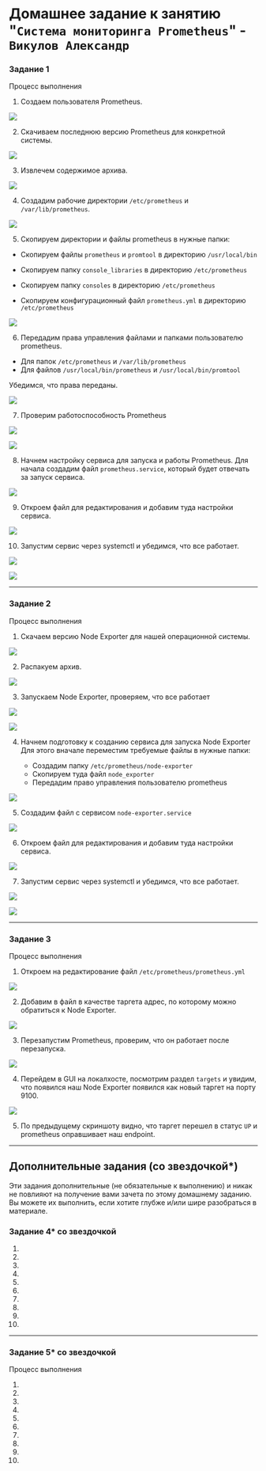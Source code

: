 # Домашнее задание к занятию "`Система мониторинга Prometheus`" - `Викулов Александр`

### Задание 1

Процесс выполнения

1. Создаем пользователя Prometheus.

<p></p>
<kbd>
  <img src="https://github.com/AleksandrVikulov/08-04-prometheus-part-01/blob/master/img/task01-img01.png">
</kbd>
<p></p>

2. Скачиваем последнюю версию Prometheus для конкретной системы.

<p></p>
<kbd>
  <img src="https://github.com/AleksandrVikulov/08-04-prometheus-part-01/blob/master/img/task01-img02.png">
</kbd>
<p></p>

3. Извлечем содержимое архива.

<p></p>
<kbd>
  <img src="https://github.com/AleksandrVikulov/08-04-prometheus-part-01/blob/master/img/task01-img03.png">
</kbd>
<p></p>

4. Создадим рабочие директории `/etc/prometheus` и `/var/lib/prometheus`.

<p></p>
<kbd>
  <img src="https://github.com/AleksandrVikulov/08-04-prometheus-part-01/blob/master/img/task01-img04.png">
</kbd>
<p></p>

5. Скопируем директории и файлы prometheus в нужные папки:

* Скопируем файлы `prometheus` и `promtool` в директорию `/usr/local/bin`

* Скопируем папку `console_libraries` в директорию `/etc/prometheus`

* Скопируем папку `consoles` в директорию `/etc/prometheus`

* Скопируем конфигурационный файл `prometheus.yml` в директорию `/etc/prometheus`

<p></p>
<kbd>
  <img src="https://github.com/AleksandrVikulov/08-04-prometheus-part-01/blob/master/img/task01-img05.png">
</kbd>
<p></p>

6. Передадим права управления файлами и папками пользователю prometheus.

* Для папок `/etc/prometheus` и `/var/lib/prometheus`
* Для файлов `/usr/local/bin/prometheus` и `/usr/local/bin/promtool`

Убедимся, что права переданы.

<p></p>
<kbd>
  <img src="https://github.com/AleksandrVikulov/08-04-prometheus-part-01/blob/master/img/task01-img06.png">
</kbd>
<p></p>

7. Проверим работоспособность Prometheus

<p></p>
<kbd>
  <img src="https://github.com/AleksandrVikulov/08-04-prometheus-part-01/blob/master/img/task01-img07-1.png">
</kbd>
<p></p>

<p></p>
<kbd>
  <img src="https://github.com/AleksandrVikulov/08-04-prometheus-part-01/blob/master/img/task01-img07-2.png">
</kbd>
<p></p>

8. Начнем настройку сервиса для запуска и работы Prometheus.
   Для начала создадим файл `prometheus.service`, который будет отвечать за запуск сервиса.

<p></p>
<kbd>
  <img src="https://github.com/AleksandrVikulov/08-04-prometheus-part-01/blob/master/img/task01-img08.png">
</kbd>
<p></p>

9. Откроем файл для редактирования и добавим туда настройки сервиса.

<p></p>
<kbd>
  <img src="https://github.com/AleksandrVikulov/08-04-prometheus-part-01/blob/master/img/task01-img09.png">
</kbd>
<p></p>

10. Запустим сервис через systemctl и убедимся, что все работает.

<p></p>
<kbd>
  <img src="https://github.com/AleksandrVikulov/08-04-prometheus-part-01/blob/master/img/task01-img10-1.png">
</kbd>
<p></p>

<p></p>
<kbd>
  <img src="https://github.com/AleksandrVikulov/08-04-prometheus-part-01/blob/master/img/task01-img10-2.png">
</kbd>
<p></p>

---

### Задание 2

Процесс выполнения

1. Скачаем версию Node Exporter для нашей операционной системы.

<p></p>
<kbd>
  <img src="https://github.com/AleksandrVikulov/08-04-prometheus-part-01/blob/master/img/task02-img01.png">
</kbd>
<p></p>

2. Распакуем архив.

<p></p>
<kbd>
  <img src="https://github.com/AleksandrVikulov/08-04-prometheus-part-01/blob/master/img/task02-img02.png">
</kbd>
<p></p>

3. Запускаем Node Exporter, проверяем, что все работает

<p></p>
<kbd>
  <img src="https://github.com/AleksandrVikulov/08-04-prometheus-part-01/blob/master/img/task02-img03-1.png">
</kbd>
<p></p>

<p></p>
<kbd>
  <img src="https://github.com/AleksandrVikulov/08-04-prometheus-part-01/blob/master/img/task02-img03-2.png">
</kbd>
<p></p>

4. Начнем подготовку к созданию сервиса для запуска Node Exporter
   Для этого вначале переместим требуемые файлы в нужные папки:

   * Создадим папку `/etc/prometheus/node-exporter`
   * Скопируем туда файл `node_exporter`
   * Передадим право управления пользователю prometheus

<p></p>
<kbd>
  <img src="https://github.com/AleksandrVikulov/08-04-prometheus-part-01/blob/master/img/task02-img04.png">
</kbd>
<p></p>

5. Создадим файл с сервисом `node-exporter.service`

<p></p>
<kbd>
  <img src="https://github.com/AleksandrVikulov/08-04-prometheus-part-01/blob/master/img/task02-img05.png">
</kbd>
<p></p>

6. Откроем файл для редактирования и добавим туда настройки сервиса.

<p></p>
<kbd>
  <img src="https://github.com/AleksandrVikulov/08-04-prometheus-part-01/blob/master/img/task02-img06.png">
</kbd>
<p></p>

7. Запустим сервис через systemctl и убедимся, что все работает.

<p></p>
<kbd>
  <img src="https://github.com/AleksandrVikulov/08-04-prometheus-part-01/blob/master/img/task02-img07-1.png">
</kbd>
<p></p>

<p></p>
<kbd>
  <img src="https://github.com/AleksandrVikulov/08-04-prometheus-part-01/blob/master/img/task02-img07-2.png">
</kbd>
<p></p>


---

### Задание 3

Процесс выполнения

1. Откроем на редактирование файл `/etc/prometheus/prometheus.yml`

<p></p>
<kbd>
  <img src="https://github.com/AleksandrVikulov/08-04-prometheus-part-01/blob/master/img/task03-img01.png">
</kbd>
<p></p>

2. Добавим в файл в качестве таргета адрес, по которому можно обратиться к Node Exporter.

<p></p>
<kbd>
  <img src="https://github.com/AleksandrVikulov/08-04-prometheus-part-01/blob/master/img/task03-img02.png">
</kbd>
<p></p>

3. Перезапустим Prometheus, проверим, что он работает после перезапуска.

<p></p>
<kbd>
  <img src="https://github.com/AleksandrVikulov/08-04-prometheus-part-01/blob/master/img/task03-img03.png">
</kbd>
<p></p>

4. Перейдем в GUI на локалхосте, посмотрим раздел `targets` и увидим, что появился наш Node Exporter появился как новый таргет на порту 9100.

<p></p>
<kbd>
  <img src="https://github.com/AleksandrVikulov/08-04-prometheus-part-01/blob/master/img/task03-img04.png">
</kbd>
<p></p>

5. По предыдущему скриншоту видно, что таргет перешел в статус `UP` и prometheus оправшивает наш endpoint.

---

## Дополнительные задания (со звездочкой*)

Эти задания дополнительные (не обязательные к выполнению) и никак не повлияют на получение вами зачета по этому домашнему заданию. Вы можете их выполнить, если хотите глубже и/или шире разобраться в материале.

### Задание 4* со звездочкой

1.

2.

3.

4.

5.

6.

7.

8.

9.

10.

---

### Задание 5* со звездочкой

Процесс выполнения

1.

2.

3.

4.

5.

6.

7.

8.

9.

10.
